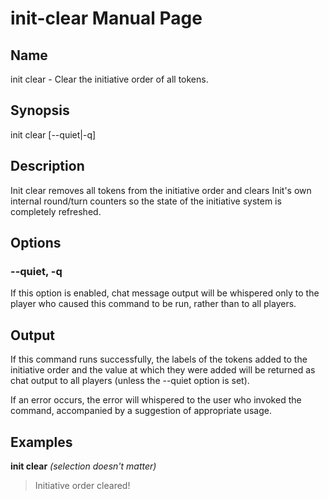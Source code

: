 
# init-clear Manual Page

## Name

init clear - Clear the initiative order of all tokens.

## Synopsis

init clear \[--quiet|-q\] 

## Description

Init clear removes all tokens from the initiative order and clears Init's own internal round/turn counters so the state of the initiative system is completely refreshed.

## Options

### --quiet, -q
If this option is enabled, chat message output will be whispered only to the player who caused this command to be run, rather than to all players.

## Output

If this command runs successfully, the labels of the tokens added to the initiative order and the value at which they were added will be returned as chat output to all players (unless the --quiet option is set).

If an error occurs, the error will whispered to the user who invoked the command, accompanied by a suggestion of appropriate usage.

## Examples

**init clear** *(selection doesn't matter)*

> Initiative order cleared!